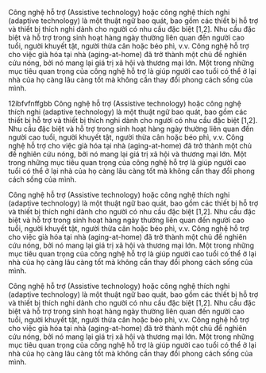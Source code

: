 Công nghệ hỗ trợ (Assistive technology) hoặc công nghệ thích nghi (adaptive technology) là một thuật ngữ bao quát, bao gồm các thiết bị hỗ trợ và thiết bị thích nghi dành cho người có nhu cầu đặc biệt [1,2]. Nhu cầu đặc biệt và hỗ trợ trong sinh hoạt hàng ngày thường liên quan đến người cao tuổi, người khuyết tật, người thừa cân hoặc béo phì, v.v. Công nghệ hỗ trợ cho việc già hóa tại nhà (aging-at-home) đã trở thành một chủ đề nghiên cứu nóng, bởi nó mang lại giá trị xã hội và thương mại lớn. Một trong những mục tiêu quan trọng của công nghệ hỗ trợ là giúp người cao tuổi có thể ở lại nhà của họ càng lâu càng tốt mà không cần thay đổi phong cách sống của mình.

12ibfvfnffgbb
Công nghệ hỗ trợ (Assistive technology) hoặc công nghệ thích nghi (adaptive technology) là một thuật ngữ bao quát, bao gồm các thiết bị hỗ trợ và thiết bị thích nghi dành cho người có nhu cầu đặc biệt [1,2]. Nhu cầu đặc biệt và hỗ trợ trong sinh hoạt hàng ngày thường liên quan đến người cao tuổi, người khuyết tật, người thừa cân hoặc béo phì, v.v. Công nghệ hỗ trợ cho việc già hóa tại nhà (aging-at-home) đã trở thành một chủ đề nghiên cứu nóng, bởi nó mang lại giá trị xã hội và thương mại lớn. Một trong những mục tiêu quan trọng của công nghệ hỗ trợ là giúp người cao tuổi có thể ở lại nhà của họ càng lâu càng tốt mà không cần thay đổi phong cách sống của mình.

Công nghệ hỗ trợ (Assistive technology) hoặc công nghệ thích nghi (adaptive technology) là một thuật ngữ bao quát, bao gồm các thiết bị hỗ trợ và thiết bị thích nghi dành cho người có nhu cầu đặc biệt [1,2]. Nhu cầu đặc biệt và hỗ trợ trong sinh hoạt hàng ngày thường liên quan đến người cao tuổi, người khuyết tật, người thừa cân hoặc béo phì, v.v. Công nghệ hỗ trợ cho việc già hóa tại nhà (aging-at-home) đã trở thành một chủ đề nghiên cứu nóng, bởi nó mang lại giá trị xã hội và thương mại lớn. Một trong những mục tiêu quan trọng của công nghệ hỗ trợ là giúp người cao tuổi có thể ở lại nhà của họ càng lâu càng tốt mà không cần thay đổi phong cách sống của mình.

Công nghệ hỗ trợ (Assistive technology) hoặc công nghệ thích nghi (adaptive technology) là một thuật ngữ bao quát, bao gồm các thiết bị hỗ trợ và thiết bị thích nghi dành cho người có nhu cầu đặc biệt [1,2]. Nhu cầu đặc biệt và hỗ trợ trong sinh hoạt hàng ngày thường liên quan đến người cao tuổi, người khuyết tật, người thừa cân hoặc béo phì, v.v. Công nghệ hỗ trợ cho việc già hóa tại nhà (aging-at-home) đã trở thành một chủ đề nghiên cứu nóng, bởi nó mang lại giá trị xã hội và thương mại lớn. Một trong những mục tiêu quan trọng của công nghệ hỗ trợ là giúp người cao tuổi có thể ở lại nhà của họ càng lâu càng tốt mà không cần thay đổi phong cách sống của mình.

